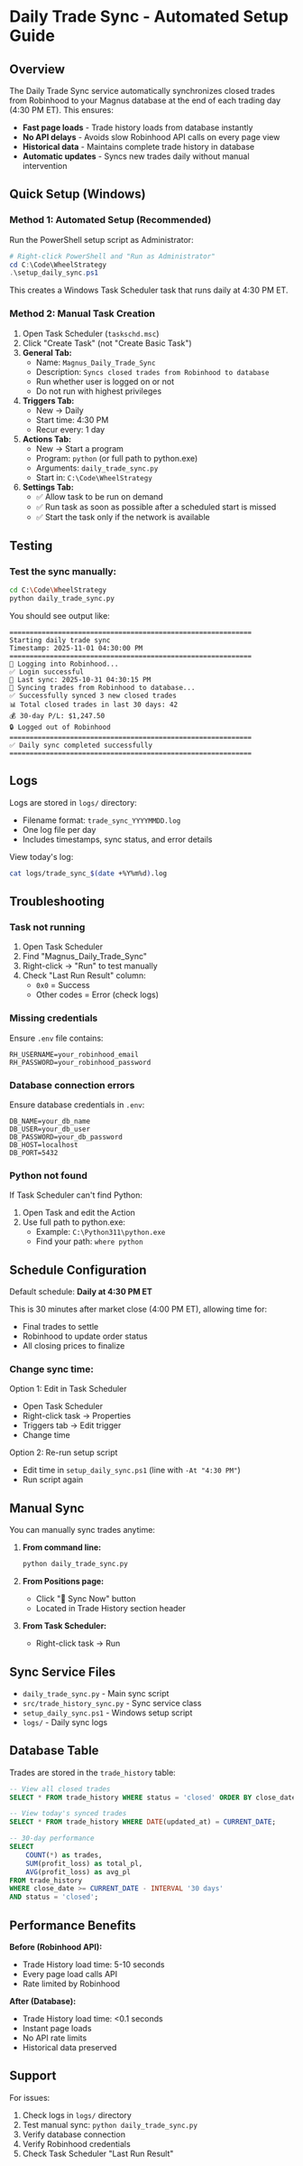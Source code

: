 # Daily Trade Sync - Automated Setup Guide

## Overview

The Daily Trade Sync service automatically synchronizes closed trades from Robinhood to your Magnus database at the end of each trading day (4:30 PM ET). This ensures:

- **Fast page loads** - Trade history loads from database instantly
- **No API delays** - Avoids slow Robinhood API calls on every page view
- **Historical data** - Maintains complete trade history in database
- **Automatic updates** - Syncs new trades daily without manual intervention

## Quick Setup (Windows)

### Method 1: Automated Setup (Recommended)

Run the PowerShell setup script as Administrator:

```powershell
# Right-click PowerShell and "Run as Administrator"
cd C:\Code\WheelStrategy
.\setup_daily_sync.ps1
```

This creates a Windows Task Scheduler task that runs daily at 4:30 PM ET.

### Method 2: Manual Task Creation

1. Open Task Scheduler (`taskschd.msc`)
2. Click "Create Task" (not "Create Basic Task")
3. **General Tab:**
   - Name: `Magnus_Daily_Trade_Sync`
   - Description: `Syncs closed trades from Robinhood to database`
   - Run whether user is logged on or not
   - Do not run with highest privileges
4. **Triggers Tab:**
   - New → Daily
   - Start time: 4:30 PM
   - Recur every: 1 day
5. **Actions Tab:**
   - New → Start a program
   - Program: `python` (or full path to python.exe)
   - Arguments: `daily_trade_sync.py`
   - Start in: `C:\Code\WheelStrategy`
6. **Settings Tab:**
   - ✅ Allow task to be run on demand
   - ✅ Run task as soon as possible after a scheduled start is missed
   - ✅ Start the task only if the network is available

## Testing

### Test the sync manually:

```bash
cd C:\Code\WheelStrategy
python daily_trade_sync.py
```

You should see output like:

```
============================================================
Starting daily trade sync
Timestamp: 2025-11-01 04:30:00 PM
============================================================
🔐 Logging into Robinhood...
✅ Login successful
📅 Last sync: 2025-10-31 04:30:15 PM
🔄 Syncing trades from Robinhood to database...
✅ Successfully synced 3 new closed trades
📊 Total closed trades in last 30 days: 42
💰 30-day P/L: $1,247.50
🔒 Logged out of Robinhood
============================================================
✅ Daily sync completed successfully
============================================================
```

## Logs

Logs are stored in `logs/` directory:
- Filename format: `trade_sync_YYYYMMDD.log`
- One log file per day
- Includes timestamps, sync status, and error details

View today's log:
```bash
cat logs/trade_sync_$(date +%Y%m%d).log
```

## Troubleshooting

### Task not running

1. Open Task Scheduler
2. Find "Magnus_Daily_Trade_Sync"
3. Right-click → "Run" to test manually
4. Check "Last Run Result" column:
   - `0x0` = Success
   - Other codes = Error (check logs)

### Missing credentials

Ensure `.env` file contains:
```
RH_USERNAME=your_robinhood_email
RH_PASSWORD=your_robinhood_password
```

### Database connection errors

Ensure database credentials in `.env`:
```
DB_NAME=your_db_name
DB_USER=your_db_user
DB_PASSWORD=your_db_password
DB_HOST=localhost
DB_PORT=5432
```

### Python not found

If Task Scheduler can't find Python:
1. Open Task and edit the Action
2. Use full path to python.exe:
   - Example: `C:\Python311\python.exe`
   - Find your path: `where python`

## Schedule Configuration

Default schedule: **Daily at 4:30 PM ET**

This is 30 minutes after market close (4:00 PM ET), allowing time for:
- Final trades to settle
- Robinhood to update order status
- All closing prices to finalize

### Change sync time:

Option 1: Edit in Task Scheduler
- Open Task Scheduler
- Right-click task → Properties
- Triggers tab → Edit trigger
- Change time

Option 2: Re-run setup script
- Edit time in `setup_daily_sync.ps1` (line with `-At "4:30 PM"`)
- Run script again

## Manual Sync

You can manually sync trades anytime:

1. **From command line:**
   ```bash
   python daily_trade_sync.py
   ```

2. **From Positions page:**
   - Click "🔄 Sync Now" button
   - Located in Trade History section header

3. **From Task Scheduler:**
   - Right-click task → Run

## Sync Service Files

- `daily_trade_sync.py` - Main sync script
- `src/trade_history_sync.py` - Sync service class
- `setup_daily_sync.ps1` - Windows setup script
- `logs/` - Daily sync logs

## Database Table

Trades are stored in the `trade_history` table:

```sql
-- View all closed trades
SELECT * FROM trade_history WHERE status = 'closed' ORDER BY close_date DESC;

-- View today's synced trades
SELECT * FROM trade_history WHERE DATE(updated_at) = CURRENT_DATE;

-- 30-day performance
SELECT
    COUNT(*) as trades,
    SUM(profit_loss) as total_pl,
    AVG(profit_loss) as avg_pl
FROM trade_history
WHERE close_date >= CURRENT_DATE - INTERVAL '30 days'
AND status = 'closed';
```

## Performance Benefits

**Before (Robinhood API):**
- Trade History load time: 5-10 seconds
- Every page load calls API
- Rate limited by Robinhood

**After (Database):**
- Trade History load time: <0.1 seconds
- Instant page loads
- No API rate limits
- Historical data preserved

## Support

For issues:
1. Check logs in `logs/` directory
2. Test manual sync: `python daily_trade_sync.py`
3. Verify database connection
4. Verify Robinhood credentials
5. Check Task Scheduler "Last Run Result"
